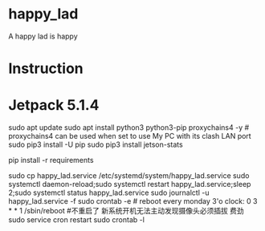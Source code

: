 # happy_lad
A happy lad is happy

# Instruction

# Jetpack 5.1.4
sudo apt update
sudo apt install python3 python3-pip proxychains4 -y           # proxychains4 can be used when set to use My PC with its clash LAN port
sudo pip3 install -U pip 
sudo pip3 install jetson-stats 

pip install -r requirements

sudo cp happy_lad.service /etc/systemd/system/happy_lad.service
sudo systemctl daemon-reload;sudo systemctl restart happy_lad.service;sleep 2;sudo systemctl status happy_lad.service
sudo journalctl -u happy_lad.service -f
sudo crontab -e   # reboot every monday 3'o clock: 0 3 * * 1 /sbin/reboot   #不重启了 新系统开机无法主动发现摄像头必须插拔 费劲
sudo service cron restart
sudo crontab -l  

